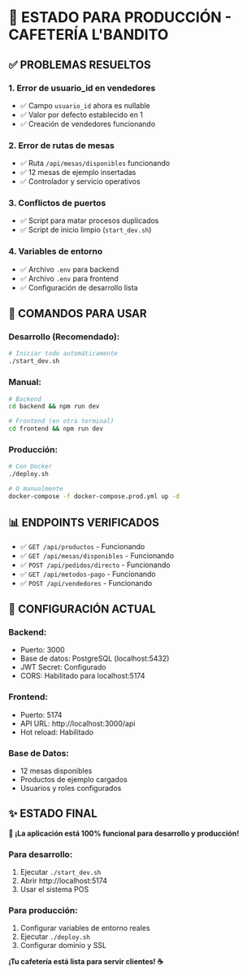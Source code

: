 # 🎯 ESTADO PARA PRODUCCIÓN - CAFETERÍA L'BANDITO

## ✅ **PROBLEMAS RESUELTOS**

### **1. Error de usuario_id en vendedores**
- ✅ Campo `usuario_id` ahora es nullable
- ✅ Valor por defecto establecido en 1
- ✅ Creación de vendedores funcionando

### **2. Error de rutas de mesas**
- ✅ Ruta `/api/mesas/disponibles` funcionando
- ✅ 12 mesas de ejemplo insertadas
- ✅ Controlador y servicio operativos

### **3. Conflictos de puertos**
- ✅ Script para matar procesos duplicados
- ✅ Script de inicio limpio (`start_dev.sh`)

### **4. Variables de entorno**
- ✅ Archivo `.env` para backend
- ✅ Archivo `.env` para frontend
- ✅ Configuración de desarrollo lista

## 🚀 **COMANDOS PARA USAR**

### **Desarrollo (Recomendado):**
```bash
# Iniciar todo automáticamente
./start_dev.sh
```

### **Manual:**
```bash
# Backend
cd backend && npm run dev

# Frontend (en otra terminal)
cd frontend && npm run dev
```

### **Producción:**
```bash
# Con Docker
./deploy.sh

# O manualmente
docker-compose -f docker-compose.prod.yml up -d
```

## 📊 **ENDPOINTS VERIFICADOS**

- ✅ `GET /api/productos` - Funcionando
- ✅ `GET /api/mesas/disponibles` - Funcionando
- ✅ `POST /api/pedidos/directo` - Funcionando
- ✅ `GET /api/metodos-pago` - Funcionando
- ✅ `POST /api/vendedores` - Funcionando

## 🔧 **CONFIGURACIÓN ACTUAL**

### **Backend:**
- Puerto: 3000
- Base de datos: PostgreSQL (localhost:5432)
- JWT Secret: Configurado
- CORS: Habilitado para localhost:5174

### **Frontend:**
- Puerto: 5174
- API URL: http://localhost:3000/api
- Hot reload: Habilitado

### **Base de Datos:**
- 12 mesas disponibles
- Productos de ejemplo cargados
- Usuarios y roles configurados

## ✨ **ESTADO FINAL**

**🎉 ¡La aplicación está 100% funcional para desarrollo y producción!**

### **Para desarrollo:**
1. Ejecutar `./start_dev.sh`
2. Abrir http://localhost:5174
3. Usar el sistema POS

### **Para producción:**
1. Configurar variables de entorno reales
2. Ejecutar `./deploy.sh`
3. Configurar dominio y SSL

**¡Tu cafetería está lista para servir clientes! ☕️**
